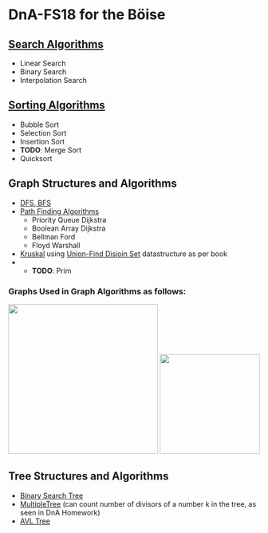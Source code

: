 # DnA-FS18 for the Böise

## [Search Algorithms](./src/search_sort/Search.java)
- Linear Search
- Binary Search
- Interpolation Search

## [Sorting Algorithms](./src/search_sort/Sort.java)
- Bubble Sort
- Selection Sort
- Insertion Sort
- **TODO**: Merge Sort 
- Quicksort

## Graph Structures and Algorithms
- [DFS, BFS](./src/graph/Graph.java)
- [Path Finding Algorithms](./src/graph/PathFindingGraph.java)
  - Priority Queue Dijkstra
  - Boolean Array Dijkstra
  - Bellman Ford
  - Floyd Warshall
- [Kruskal](./src/graph/MSTGraph.java) using [Union-Find Disjoin Set](./src/graph/DisjointSet.java) datastructure as per book
- - **TODO**: Prim

### Graphs Used in Graph Algorithms as follows:
<img src="https://i.imgur.com/jeBRELm.png" width="300"> <img src="https://i.imgur.com/ojX1jYg.png" width="200">

## Tree Structures and Algorithms
- [Binary Search Tree](./src/trees/BinaryTree.java)
- [MultipleTree](./src/trees/MultipleTree.java) (can count number of divisors of a number k in the tree, as seen in DnA Homework)
- [AVL Tree](./src/trees/AVLTree.java)
